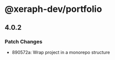 # @xeraph-dev/portfolio

## 4.0.2

### Patch Changes

- 890572a: Wrap project in a monorepo structure
